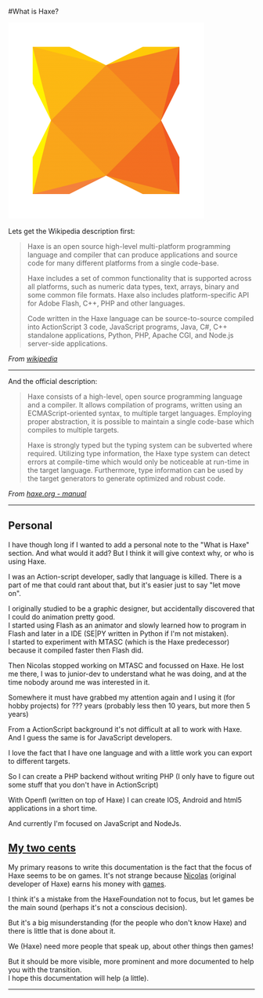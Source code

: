 #What is Haxe?

![Haxe logo](../img/haxe_logo.png)


Lets get the Wikipedia description first:

> Haxe is an open source high-level multi-platform programming language and compiler that can produce applications and source code for many different platforms from a single code-base.
>
> Haxe includes a set of common functionality that is supported across all platforms, such as numeric data types, text, arrays, binary and some common file formats. Haxe also includes platform-specific API for Adobe Flash, C++, PHP and other languages.
>
> Code written in the Haxe language can be source-to-source compiled into ActionScript 3 code, JavaScript programs, Java, C#, C++ standalone applications, Python, PHP, Apache CGI, and Node.js server-side applications.


*From [wikipedia](https://en.wikipedia.org/wiki/Haxe)*



----

And the official description:

> Haxe consists of a high-level, open source programming language and a compiler. It allows compilation of programs, written using an ECMAScript-oriented syntax, to multiple target languages. Employing proper abstraction, it is possible to maintain a single code-base which compiles to multiple targets.
>
> Haxe is strongly typed but the typing system can be subverted where required. Utilizing type information, the Haxe type system can detect errors at compile-time which would only be noticeable at run-time in the target language. Furthermore, type information can be used by the target generators to generate optimized and robust code.


*From [haxe.org - manual](http://haxe.org/manual/introduction-what-is-haxe.html)*

-----

## Personal

I have though long if I wanted to add a personal note to the "What is Haxe" section. And what would it add?
But I think it will give context why, or who is using Haxe.

I was an Action-script developer, sadly that language is killed. 
There is a part of me that could rant about that, but it's easier just to say "let move on".

I originally studied to be a graphic designer, but accidentally discovered that I could do animation pretty good.  
I started using Flash as an animator and slowly learned how to program in Flash and later in a IDE (SE|PY written in Python if I'm not mistaken).   
I started to experiment with MTASC (which is the Haxe predecessor) because it compiled faster then Flash did.

Then Nicolas stopped working on MTASC and focussed on Haxe. He lost me there, I was to junior-dev to understand what he was doing, and at the time nobody around me was interested in it.

Somewhere it must have grabbed my attention again and I using it (for hobby projects) for ??? years (probably less then 10 years, but more then 5 years)

From a ActionScript background it's not difficult at all to work with Haxe. And I guess the same is for JavaScript developers.

I love the fact that I have one language and with a little work you can export to different targets.

So I can create a PHP backend without writing PHP (I only have to figure out some stuff that you don't have in ActionScript)

With Openfl (written on top of Haxe) I can create IOS, Android and html5 applications in a short time.

And currently I'm focused on JavaScript and NodeJs.

<a name="2ct"></a>
## [My two cents](https://en.wikipedia.org/wiki/My_two_cents)

My primary reasons to write this documentation is the fact that the focus of Haxe seems to be on games. It's not strange because [Nicolas](https://twitter.com/ncannasse) (original developer of Haxe) earns his money with [games](http://shirogames.com/).

I think it's a mistake from the HaxeFoundation not to focus, but let games be the main sound (perhaps it's not a conscious decision).

But it's a big misunderstanding (for the people who don't know Haxe) and there is little that is done about it.

We (Haxe) need more people that speak up, about other things then games! 

But it should be more visible, more prominent and more documented to help you with the transition.  
I hope this documentation will help (a little).



-----